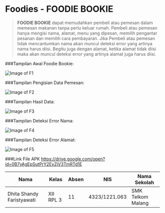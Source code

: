 # Foodies - FOODIE BOOKIE

> **FOODIE BOOKIE** dapat memudahkan pembeli atau pemesan dalam memesan makanan tanpa perlu keluar rumah. Pembeli atau pemesan hanya mengisi nama, alamat, menu yang dipesan, memilih pengantar pesanan dan memilih cara pembayaran. Jika Pembeli atau pemesan tidak mencantumkan nama akan muncul deteksi error yang artinya nama harus diisi. Begitu juga dengan alamat, ketika alamat tidak diisi maka akan muncul deteksi error yang artinya alamat juga harus diisi.

###Tampilan Awal Foodie Bookie:

![Image of F1](https://github.com/DhitaShandyFaristyawati/Foodies/blob/master/F1.png)

###Tampilan Pengisian Data Pemesan:

![Image of F2](https://github.com/DhitaShandyFaristyawati/Foodies/blob/master/F2.png)

###Tampilan Hasil Data:

![Image of F3](https://github.com/DhitaShandyFaristyawati/Foodies/blob/master/F3.png)

###Tampilan Deteksi Error Nama:

![Image of F4](https://github.com/DhitaShandyFaristyawati/Foodies/blob/master/F4.png)

###Tampilan Deteksi Error Alamat:

![Image of F5](https://github.com/DhitaShandyFaristyawati/Foodies/blob/master/F5.png)

###Link File APK https://drive.google.com/open?id=0B7yAgEpSutPrY2EyZjV3TmRTd1E

Nama | Kelas | Absen | NIS | Nama Sekolah
------------ | ------------- | ------------ | ------------- | -------------
Dhita Shandy Faristyawati | XII RPL 3 | 11 | 4323/1221.063 | SMK Telkom Malang


